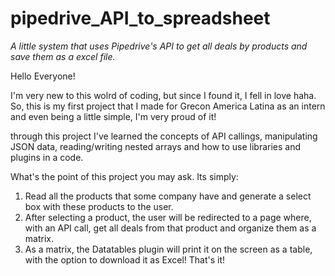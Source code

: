 # pipedrive_API_to_spreadsheet
*A little system that uses Pipedrive's API to get all deals by products and save them as a excel file.*

Hello Everyone!
 
I'm very new to this wolrd of coding, but since I found it, I fell in love haha.
So, this is my first project that I made for Grecon America Latina as an intern and even being a little simple, I'm very proud of it!

through this project I've learned the concepts of API callings, manipulating JSON data, reading/writing nested arrays and how to use libraries and plugins in a code.
  
What's the point of this project you may ask. Its simply:
  
1. Read all the products that some company have and generate a select box with these products to the user.
2. After selecting a product, the user will be redirected to a page where, with an API call, get all deals from that product and organize them as a matrix.
3. As a matrix, the Datatables plugin will print it on the screen as a table, with the option to download it as Excel! That's it!

